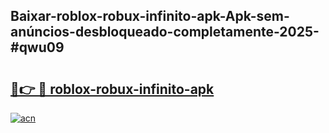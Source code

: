 ## Baixar-roblox-robux-infinito-apk-Apk-sem-anúncios-desbloqueado-completamente-2025-#qwu09

# <h2><a href="https://ainizakaria.my?title=roblox-robux-infinito-apk&ref=22M">🔗👉 🔴 roblox-robux-infinito-apk</a></h2>

[![acn](https://github.com/user-attachments/assets/0f9c940e-d8b0-45ae-aac7-cd30a18b3e1c)](https://ainizakaria.my?title=roblox-robux-infinito-apk&ref=22M)

